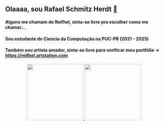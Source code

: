 ## Olaaaa, sou Rafael Schmitz Herdt 👋
#### Alguns me chamam de Reifhel, sinta-se livre pra escolher como me chamar...
#### Sou estudante de Ciencia da Computação na PUC-PR (2021 - 2025)
#### Também sou artista amador, sinta-se livre para verificar meu portfólio -> https://reifhel.artstation.com

<div align="center">
  <a href="https://github.com/Reifhel">
  <img height="180em" src="https://github-readme-stats.vercel.app/api?username=Reifhel&show_icons=true&theme=midnight-purple&include_all_commits=true&count_private=true"/>
  <img height="180em" src="https://github-readme-stats.vercel.app/api/top-langs/?username=Reifhel&layout=compact&langs_count=7&theme=midnight-purple"/>
</div>
